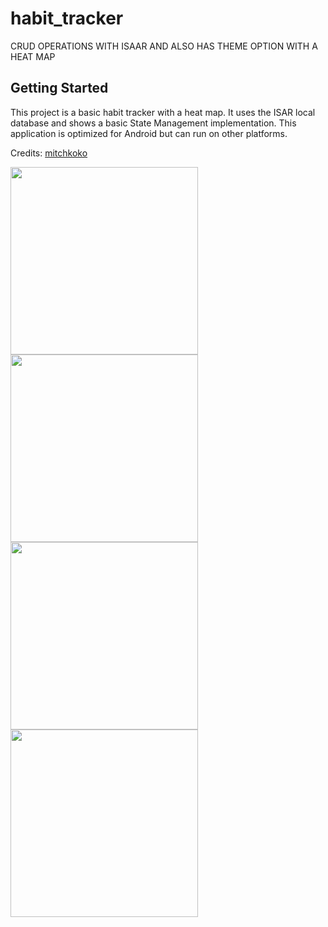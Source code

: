 # habit_tracker

CRUD OPERATIONS WITH ISAAR AND ALSO HAS THEME OPTION WITH A HEAT MAP

## Getting Started
This project is a basic habit tracker with a heat map. It uses the ISAR local database and shows a basic State Management implementation.
This application is optimized for Android but can run on other platforms.

Credits: [mitchkoko](https://github.com/mitchkoko)

<img src="https://github.com/user-attachments/assets/aa56011f-6559-4d7c-8d44-ca475e8b875d" width="300">
<img src="https://github.com/user-attachments/assets/a4cdb686-067c-4e08-9a7f-df59fadaaf6b" width="300">
<img src="https://github.com/user-attachments/assets/f1bff448-f6ac-41eb-bc7e-099eb6192c2f" width="300">
<img src="https://github.com/user-attachments/assets/e0e09adb-ee45-43ac-a742-7c019aa2036f" width="300">
